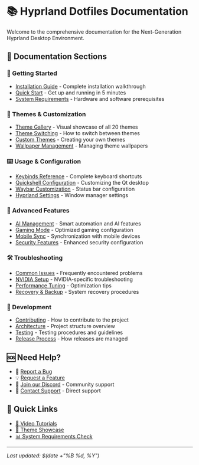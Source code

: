 # 📚 Hyprland Dotfiles Documentation

Welcome to the comprehensive documentation for the Next-Generation Hyprland Desktop Environment.

## 📖 Documentation Sections

### 🚀 Getting Started
- [Installation Guide](installation/README.md) - Complete installation walkthrough
- [Quick Start](installation/quick-start.md) - Get up and running in 5 minutes
- [System Requirements](installation/requirements.md) - Hardware and software prerequisites

### 🎨 Themes & Customization
- [Theme Gallery](themes/gallery.md) - Visual showcase of all 20 themes
- [Theme Switching](themes/switching.md) - How to switch between themes
- [Custom Themes](themes/custom.md) - Creating your own themes
- [Wallpaper Management](themes/wallpapers.md) - Managing theme wallpapers

### ⌨️ Usage & Configuration
- [Keybinds Reference](keybinds/README.md) - Complete keyboard shortcuts
- [Quickshell Configuration](config/quickshell.md) - Customizing the Qt desktop
- [Waybar Customization](config/waybar.md) - Status bar configuration
- [Hyprland Settings](config/hyprland.md) - Window manager settings

### 🤖 Advanced Features
- [AI Management](advanced/ai-features.md) - Smart automation and AI features
- [Gaming Mode](advanced/gaming.md) - Optimized gaming configuration
- [Mobile Sync](advanced/mobile-sync.md) - Synchronization with mobile devices
- [Security Features](advanced/security.md) - Enhanced security configuration

### 🛠️ Troubleshooting
- [Common Issues](troubleshooting/common-issues.md) - Frequently encountered problems
- [NVIDIA Setup](troubleshooting/nvidia.md) - NVIDIA-specific troubleshooting
- [Performance Tuning](troubleshooting/performance.md) - Optimization tips
- [Recovery & Backup](troubleshooting/recovery.md) - System recovery procedures

### 🔧 Development
- [Contributing](../CONTRIBUTING.md) - How to contribute to the project
- [Architecture](development/architecture.md) - Project structure overview
- [Testing](development/testing.md) - Testing procedures and guidelines
- [Release Process](development/releases.md) - How releases are managed

## 🆘 Need Help?

- 🐛 [Report a Bug](https://github.com/yourusername/hyprland-project/issues/new?template=bug_report.md)
- 💡 [Request a Feature](https://github.com/yourusername/hyprland-project/issues/new?template=feature_request.md)
- 💬 [Join our Discord](https://discord.gg/your-server) - Community support
- 📧 [Contact Support](mailto:your-email@domain.com) - Direct support

## 📱 Quick Links

- [🎥 Video Tutorials](https://youtube.com/playlist?list=your-playlist)
- [🎨 Theme Showcase](https://youtube.com/watch?v=your-showcase)
- [📊 System Requirements Check](https://github.com/yourusername/hyprland-project/wiki/system-check)

---

*Last updated: $(date +"%B %d, %Y")*
